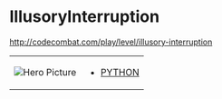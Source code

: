 # IllusoryInterruption 

http://codecombat.com/play/level/illusory-interruption
<table>
<tr>
<td>

![Hero Picture](hero.png?raw=true "Hero Picture")

</td>
<td>
<ul>
<li>

[PYTHON](IllusoryInterruption.py)

</li>
</td>
</tr>
<table>